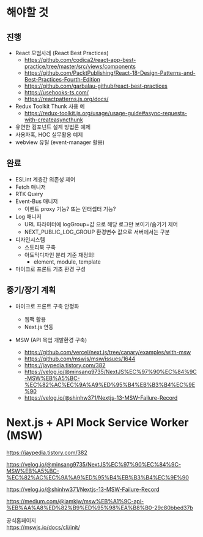 # 해야할 것

## 진행

- React 모범사레 (React Best Practices)
  - https://github.com/codica2/react-app-best-practice/tree/master/src/views/components
  - https://github.com/PacktPublishing/React-18-Design-Patterns-and-Best-Practices-Fourth-Edition
  - https://github.com/garbalau-github/react-best-practices
  - https://usehooks-ts.com/
  - https://reactpatterns.js.org/docs/
- Redux Toolkit Thunk 사용 예
  - https://redux-toolkit.js.org/usage/usage-guide#async-requests-with-createasyncthunk
- 유연한 컴포넌트 설계 방법론 예제
- 사용자훅, HOC 실무활용 예제
- webview 유틸 (event-manager 활용)

## 완료

- ESLint 계층간 의존성 제어
- Fetch 매니저
- RTK Query
- Event-Bus 매니저
  - 이벤트 proxy 기능? 또는 인터셉터 기능?
- Log 매니저
  - URL 파라미터에 logGroup=값 으로 해당 로그만 보이기/숨기기 제어
  - NEXT_PUBLIC_LOG_GROUP 환경변수 값으로 서버에서는 구분
- 디자인시스템
  - 스토리북 구축
  - 아토믹디자인 분리 기준 재정의!
    - element, module, template
- 마이크로 프론트 기초 환경 구성

## 중기/장기 계획

- 마이크로 프론트 구축 안정화

  - 웹팩 활용
  - Next.js 연동

- MSW (API 목업 개발환경 구축)

  - https://github.com/vercel/next.js/tree/canary/examples/with-msw
  - https://github.com/mswjs/msw/issues/1644
  - https://jaypedia.tistory.com/382
  - https://velog.io/@minsang9735/NextJS%EC%97%90%EC%84%9C-MSW%EB%A5%BC-%EC%82%AC%EC%9A%A9%ED%95%B4%EB%B3%B4%EC%9E%90
  - https://velog.io/@shinhw371/Nextjs-13-MSW-Failure-Record

# Next.js + API Mock Service Worker (MSW)

https://jaypedia.tistory.com/382

https://velog.io/@minsang9735/NextJS%EC%97%90%EC%84%9C-MSW%EB%A5%BC-%EC%82%AC%EC%9A%A9%ED%95%B4%EB%B3%B4%EC%9E%90

https://velog.io/@shinhw371/Nextjs-13-MSW-Failure-Record

https://medium.com/@iamkjw/msw%EB%A1%9C-api-%EB%AA%A8%ED%82%B9%ED%95%98%EA%B8%B0-29c80bbed37b

공식홈페이지  
https://mswjs.io/docs/cli/init/
